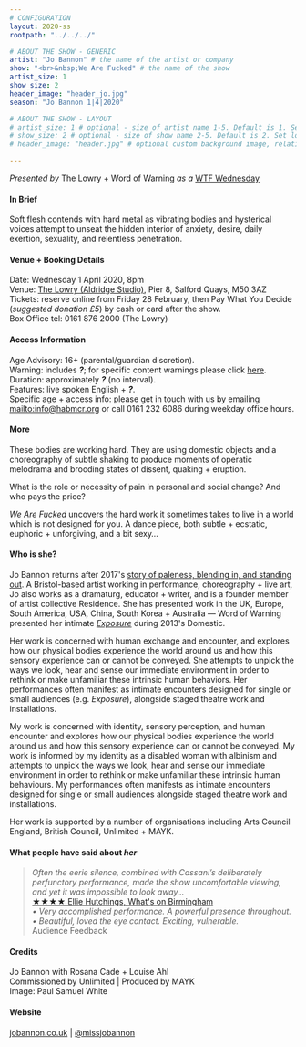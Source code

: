 ```yaml
---
# CONFIGURATION
layout: 2020-ss
rootpath: "../../../"

# ABOUT THE SHOW - GENERIC
artist: "Jo Bannon" # the name of the artist or company
show: "<br>&nbsp;We Are Fucked" # the name of the show
artist_size: 1
show_size: 2
header_image: "header_jo.jpg"   
season: "Jo Bannon 1|4|2020"

# ABOUT THE SHOW - LAYOUT
# artist_size: 1 # optional - size of artist name 1-5. Default is 1. Set longer names to lower values
# show_size: 2 # optional - size of show name 2-5. Default is 2. Set longer names to lower values
# header_image: "header.jpg" # optional custom background image, relative to current page

---
```

*Presented by* The Lowry + Word of Warning *as a* <a href="http://thelowry.com/about-us/festivals-projects/take-a-risk/wtf-wednesday" target="_blank">WTF Wednesday</a>
         
#### In Brief      
Soft flesh contends with hard metal as vibrating bodies and hysterical voices attempt to unseat the hidden interior of anxiety, desire, daily exertion, sexuality, and relentless penetration.          
           
#### Venue + Booking Details           
Date: Wednesday 1 April 2020, 8pm        
Venue: <a href="http://thelowry.com/visit-lowry/how-to-get-here" target="_blank">The Lowry (Aldridge Studio)</a>, Pier 8, Salford Quays, M50 3AZ         
Tickets: reserve online from Friday 28 February, then Pay What You Decide (*suggested donation £5*) by cash or card after the show.         
Box Office tel: 0161 876 2000 (The Lowry)          
          
#### Access Information        
Age Advisory: 16+ (parental/guardian discretion).<br>Warning: includes ***?***; for specific content warnings please click [here](/warnings).<br>Duration: approximately ***?*** (no interval).<br>Features: live spoken English + ***?***.<br>Specific age + access info: please get in touch with us by emailing <mailto:info@habmcr.org> or call 0161 232 6086 during weekday office hours.          
             
#### More         
These bodies are working hard. They are using domestic objects and a choreography of subtle shaking to produce moments of operatic melodrama and brooding states of dissent, quaking + eruption.        
        
What is the role or necessity of pain in personal and social change? And who pays the price?        
         
*We Are Fucked* uncovers the hard work it sometimes takes to live in a world which is not designed for you. A dance piece, both subtle + ecstatic, euphoric + unforgiving, and a bit sexy…        
         
#### Who is she?        
Jo Bannon returns after 2017's [story of paleness, blending in, and standing out](/archive/2017-autumnwinter/bannon). A Bristol-based artist working in performance, choreography + live art, Jo also works as a dramaturg, educator + writer, and is a founder member of artist collective Residence. She has presented work in the UK, Europe, South America, USA, China, South Korea + Australia — Word of Warning presented her intimate [*Exposure*](/archive/2013-domestic/bannon) during 2013's Domestic.

Her work is concerned with human exchange and encounter, and explores how our physical bodies experience the world around us and how this sensory experience can or cannot be conveyed. She attempts to unpick the ways we look, hear and sense our immediate environment in order to rethink or make unfamiliar these intrinsic human behaviors. Her performances often manifest as intimate encounters designed for single or small audiences (e.g. *Exposure*), alongside staged theatre work and installations.

My work is concerned with identity, sensory perception, and human encounter and explores how our physical bodies experience the world around us and how this sensory experience can or cannot be conveyed.  My work is informed by my identity as a disabled woman with albinism and attempts to unpick the ways we look, hear and sense our immediate environment in order to rethink or make unfamiliar these intrinsic human behaviours. My performances often manifests as intimate encounters designed for single or small audiences alongside staged theatre work and installations.

Her work is supported by a number of organisations including Arts Council England, British Council, Unlimited + MAYK.         
        
#### What people have said about *her*         
>*Often the eerie silence, combined with Cassani’s deliberately perfunctory performance, made the show uncomfortable viewing, and yet it was impossible to look away…*<br><a href="http://www.whatsonlive.co.uk/birmingham/news/our-be-festival-review-round-up/44721" target="_blank">★★★★ Ellie Hutchings, What's on Birmingham</a><br>*• Very accomplished performance. A powerful presence throughout.*<br>*• Beautiful, loved the eye contact. Exciting, vulnerable.*<br>Audience Feedback        
        
#### Credits          
Jo Bannon with Rosana Cade + Louise Ahl<br>Commissioned by Unlimited | Produced by MAYK<br>Image: Paul Samuel White         
         
#### Website          
<a href="http://jobannon.co.uk/we-are-fucked" target="_blank">jobannon.co.uk</a> | <a href="http://twitter.com/missjobannon" target="_blank">@missjobannon</a>
